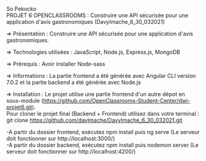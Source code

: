So Pekocko     
PROJET 6 OPENCLASSROOMS : Construire une API sécurisée pour une application d'avis gastronomiques
(DavyImache_6_30_032021)

=> Présentation : Construire une API sécurisée pour une application d'avis gastronomiques.

=> Technologies utilisées : JavaScript, Node.js, Express.js, MongoDB

=> Prérequis : Avoir installer Node-sass

=> Informations : La partie frontend a été générée avec Angular CLI version 7.0.2 et la partie backend a été générée avec Node.js

=> Installation :
Le projet utilise une partie frontend d'un autre dépot en sous-module (https://github.com/OpenClassrooms-Student-Center/dwj-projet6.git).   
Pour cloner le projet final (Backend + Frontend) utilisez dans votre terminal : git clone https://github.com/davImache/DavyImache_6_30_032021.git

-A partir du dossier frontend, exécutez npm install puis ng serve (Le serveur doit fonctionner sur http://localhost:3000/)    
-A partir du dossier backend, exécutez npm install puis nodemon server (Le serveur doit fonctionner sur http://localhost:4200/)




